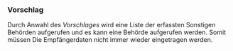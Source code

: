 ### Vorschlag

Durch Anwahl des *Vorschlages* wird eine Liste der erfassten Sonstigen Behörden aufgerufen und es kann eine Behörde aufgerufen werden. Somit müssen Die Empfängerdaten nicht immer wieder eingetragen werden.

